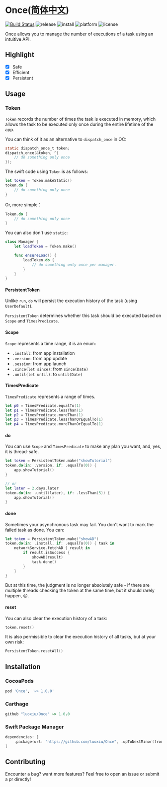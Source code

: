 # Once([简体中文](README.zh_cn.md))

<p align="center">

[![Build Status](https://travis-ci.org/luoxiu/Once.svg?branch=master)](https://travis-ci.org/luoxiu/Once)
![release](https://img.shields.io/github/v/release/luoxiu/Once?include_prereleases)
![install](https://img.shields.io/badge/install-spm%20%7C%20cocoapods%20%7C%20carthage-ff69b4)
![platform](https://img.shields.io/badge/platform-ios%20%7C%20macos%20%7C%20watchos%20%7C%20tvos%20%7C%20linux-lightgrey)
![license](https://img.shields.io/github/license/luoxiu/combinex?color=black)

</div>

Once allows you to manage the number of executions of a task using an intuitive API.


## Highlight

- [x] Safe
- [x] Efficient
- [x] Persistent

## Usage

### Token

`Token` records the number of times the task is executed in memory, which allows the task to be executed only once during the entire lifetime of the app.

You can think of it as an alternative to `dispatch_once` in OC:

```objectivec
static dispatch_once_t token;
dispatch_once(&token, ^{
    // do something only once
});
```

The swift code using `Token` is as follows:

```swift
let token = Token.makeStatic()
token.do {
    // do something only once
}
```

Or, more simple：

```swift
Token.do {
    // do something only once
}
```

You can also don't use `static`:

```swift
class Manager {
    let loadToken = Token.make()

    func ensureLoad() {
        loadToken.do {
            // do something only once per manager.
        }
    }
}
```

#### PersistentToken

Unlike `run`, `do` will persist the execution history of the task (using `UserDefault`).

`PersistentToken` determines whether this task should be executed based on `Scope` and `TimesPredicate`.

#### Scope

`Scope` represents a time range, it is an enum:

- `.install`: from app installation
- `.version`: from app update
- `.session`: from app launch
- `.since(let since)`: from `since(Date)`
- `.until(let until)`: to `until(Date)`

#### TimesPredicate

`TimesPredicate` represents a range of times.

```swift
let p0 = TimesPredicate.equalTo(1)
let p1 = TimesPredicate.lessThan(1)
let p2 = TimesPredicate.moreThan(1)
let p3 = TimesPredicate.lessThanOrEqualTo(1)
let p4 = TimesPredicate.moreThanOrEqualTo(1)
```

#### do

You can use `Scope` and `TimesPredicate` to make any plan you want, and, yes, it is thread-safe.

```swift
let token = PersistentToken.make("showTutorial")
token.do(in: .version, if: .equalTo(0)) {
    app.showTutorial()
}

// or
let later = 2.days.later
token.do(in: .until(later), if: .lessThan(5)) {
    app.showTutorial()
}
```

#### done

Sometimes your asynchronous task may fail. You don't want to mark the failed task as done. You can:

```swift
let token = PersistentToken.make("showAD")
token.do(in: .install, if: .equalTo(0)) { task in
    networkService.fetchAD { result in
        if result.isSuccess {
            showAD(result)
            task.done()
        }
    }
}
```

But at this time, the judgment is no longer absolutely safe - if there are multiple threads checking the token at the same time, but it should rarely happen, 😉.

#### reset

You can also clear the execution history of a task:

```swift
token.reset()
```

It is also permissible to clear the execution history of all tasks, but at your own risk:

```swift
PersistentToken.resetAll()
```

## Installation

### CocoaPods

```ruby
pod 'Once', '~> 1.0.0'
```

### Carthage

```ruby
github "luoxiu/Once" ~> 1.0.0
```

### Swift Package Manager

```swift
dependencies: [
    .package(url: "https://github.com/luoxiu/Once", .upToNextMinor(from: "1.0.0"))
]
```

## Contributing

Encounter a bug? want more features? Feel free to open an issue or submit a pr directly!

